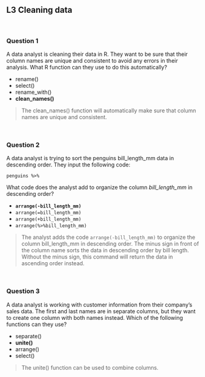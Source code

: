 ## L3 Cleaning data

&nbsp;

### Question 1

A data analyst is cleaning their data in R. They want to be sure that their column names are unique and consistent to avoid any errors in their analysis. What R function can they use to do this automatically?

* rename()
* select()
* rename_with()
* **clean_names()**

> The clean_names() function will automatically make sure that column names are unique and consistent. 

&nbsp;

### Question 2

A data analyst is trying to sort the penguins bill_length_mm data in descending order. They input the following code: 

`penguins %>%`

What code does the analyst add to organize the column *bill_length_mm* in descending order?

* **`arrange(-bill_length_mm)`**
* `arrange(=bill_length_mm)`
* `arrange(+bill_length_mm)`
* `arrange(%>%bill_length_mm)`

> The analyst adds the code `arrange(-bill_length_mm)` to organize the column bill_length_mm in descending order. The minus sign in front of the column name sorts the data in descending order by bill length. Without the minus sign, this command will return the data in ascending order instead. 

&nbsp;

### Question 3

A data analyst is working with customer information from their company’s sales data. The first and last names are in separate columns, but they want to create one column with both names instead. Which of the following functions can they use?

* separate()
* **unite()**
* arrange()
* select()

> The unite() function can be used to combine columns. 